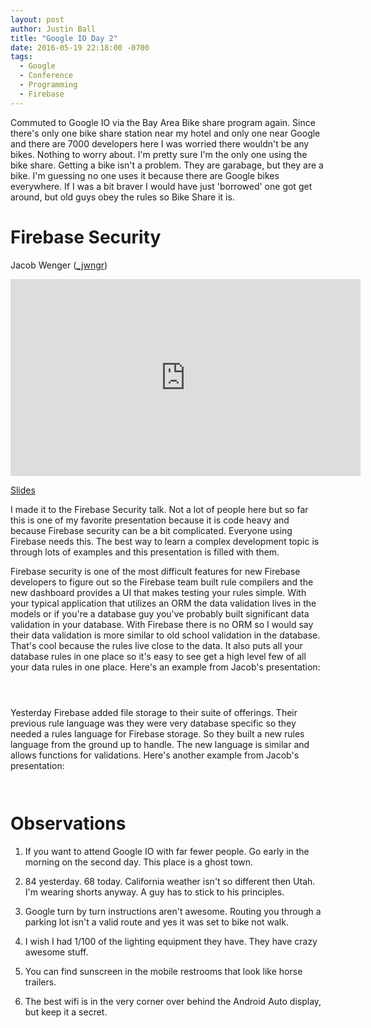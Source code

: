 ```yaml
---
layout: post
author: Justin Ball
title: "Google IO Day 2"
date: 2016-05-19 22:18:00 -0700
tags:
  - Google
  - Conference
  - Programming
  - Firebase
---
```


Commuted to Google IO via the Bay Area Bike share program again. Since there's only one bike share station near my hotel and only one near Google and there are 7000 developers here I was worried there wouldn't be any bikes. Nothing to worry about. I'm pretty sure I'm the only one using the bike share. Getting a bike isn't a problem. They are garabage, but they are a bike. I'm guessing no one uses it because there are Google bikes everywhere. If I was a bit braver I would have just 'borrowed' one got get around, but old guys obey the rules so Bike Share it is.

# Firebase Security
Jacob Wenger (<a href="https://www.twitter.com/_jwngr">_jwngr</a>)

<iframe width="560" height="315" src="https://www.youtube.com/embed/PUBnlbjZFAI" frameborder="0" allowfullscreen></iframe>

<a href="https://docs.google.com/presentation/d/1rYJN_WR2pErGK7w1cd3zxiJ3n85f5fexGaTZzmBeOvY/pub">Slides</a>

I made it to the Firebase Security talk. Not a lot of people here but so far this is one of my favorite presentation because it is code heavy and because Firebase security can be a bit complicated. Everyone using Firebase needs this. The best way to learn a complex development topic is through lots of examples and this presentation is filled with them.

Firebase security is one of the most difficult features for new Firebase developers to figure out so the Firebase team built rule compilers and the new dashboard provides a UI that makes testing your rules simple. With your typical application that utilizes an ORM the data validation lives in the models or if you're a database guy you've probably built significant data validation in your database. With Firebase there is no ORM so I would say their data validation is more similar to old school validation in the database. That's cool because the rules live close to the data. It also puts all your database rules in one place so it's easy to see get a high level few of all your data rules in one place. Here's an example from Jacob's presentation:
<pre><code class="javascript">

</code></pre>

Yesterday Firebase added file storage to their suite of offerings. Their previous rule language was they were very database specific so they needed a rules language for Firebase storage. So they built a new rules language from the ground up to handle. The new language is similar and allows functions for validations. Here's another example from Jacob's presentation:
<pre><code class="javascript">
</code></pre>

# Observations
1. If you want to attend Google IO with far fewer people. Go early in the morning on the second day. This place is a ghost town.

2. 84 yesterday. 68 today. California weather isn't so different then Utah. I'm wearing shorts anyway. A guy has to stick to his principles.

3. Google turn by turn instructions aren't awesome. Routing you through a parking lot isn't a valid route and yes it was set to bike not walk.

4. I wish I had 1/100 of the lighting equipment they have. They have crazy awesome stuff.

5. You can find sunscreen in the mobile restrooms that look like horse trailers.

6. The best wifi is in the very corner over behind the Android Auto display, but keep it a secret.





